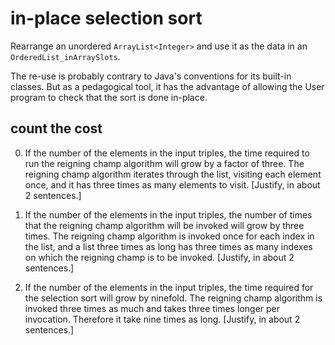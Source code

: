 # in-place selection sort

Rearrange
an unordered `ArrayList<Integer>`
and use it as the data in an `OrderedList_inArraySlots`.

The re-use is probably contrary to Java's conventions
for its built-in classes. But as a pedagogical tool,
it has the advantage of allowing
the User program to check that the sort
is done in-place.

## count the cost

0. If the number of the elements in the input triples,
the time required to run the reigning champ algorithm
will grow by a factor of three. The reigning champ algorithm iterates through the list, visiting each element once, and it has three times as many elements to visit.
[Justify, in about 2 sentences.]

0. If the number of the elements in the input triples,
the number of times that the reigning champ algorithm
will be invoked 
will grow by three times. The reigning champ algorithm is invoked once for each index in the list, and a list three times as long has three times as many indexes on which the reigning champ is to be invoked.
[Justify, in about 2 sentences.]

0. If the number of the elements in the input triples,
the time required for the selection sort
will grow by ninefold. The reigning champ algorithm is invoked three times as much and takes three times longer per invocation. Therefore it take nine times as long.
[Justify, in about 2 sentences.]
